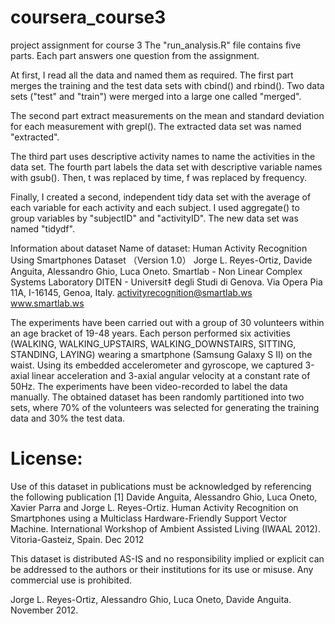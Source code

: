 # coursera_course3
project assignment for course 3
The "run_analysis.R" file contains five parts. Each part answers one question from the assignment.

At first, I read all the data and named them as required. 
The first part merges the training and the test data sets with cbind() and rbind().
Two data sets ("test" and "train") were merged into a large one called "merged". 

The second part extract measurements on the mean and standard deviation for each measurement with grepl().
The extracted data set was named "extracted".

The third part uses descriptive activity names to name the activities in the data set.
The fourth part labels the data set with descriptive variable names with gsub(). Then, t was replaced by time, f was replaced by frequency.

Finally, I created a second, independent tidy data set with the average of each variable for each activity and each subject. 
I used aggregate() to group variables by "subjectID" and "activityID". 
The new data set was named "tidydf".

Information about dataset 
Name of dataset: Human Activity Recognition Using Smartphones Dataset （Version 1.0）
Jorge L. Reyes-Ortiz, Davide Anguita, Alessandro Ghio, Luca Oneto.
Smartlab - Non Linear Complex Systems Laboratory
DITEN - Universit‡ degli Studi di Genova.
Via Opera Pia 11A, I-16145, Genoa, Italy.
activityrecognition@smartlab.ws
www.smartlab.ws

The experiments have been carried out with a group of 30 volunteers within an age bracket of 19-48 years. Each person performed six activities (WALKING, WALKING_UPSTAIRS, WALKING_DOWNSTAIRS, SITTING, STANDING, LAYING) wearing a smartphone (Samsung Galaxy S II) on the waist. Using its embedded accelerometer and gyroscope, we captured 3-axial linear acceleration and 3-axial angular velocity at a constant rate of 50Hz. The experiments have been video-recorded to label the data manually. The obtained dataset has been randomly partitioned into two sets, where 70% of the volunteers was selected for generating the training data and 30% the test data. 

License:
========
Use of this dataset in publications must be acknowledged by referencing the following publication 
[1] Davide Anguita, Alessandro Ghio, Luca Oneto, Xavier Parra and Jorge L. Reyes-Ortiz. Human Activity Recognition on Smartphones using a Multiclass Hardware-Friendly Support Vector Machine. International Workshop of Ambient Assisted Living (IWAAL 2012). Vitoria-Gasteiz, Spain. Dec 2012

This dataset is distributed AS-IS and no responsibility implied or explicit can be addressed to the authors or their institutions for its use or misuse. Any commercial use is prohibited.

Jorge L. Reyes-Ortiz, Alessandro Ghio, Luca Oneto, Davide Anguita. November 2012.
